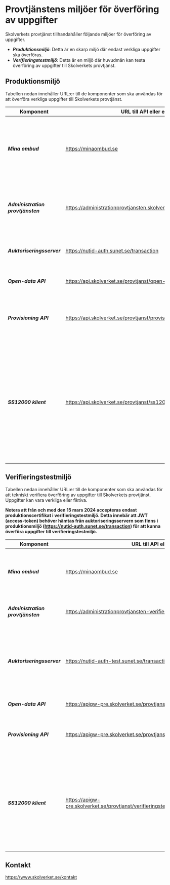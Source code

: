 # Provtjänstens miljöer för överföring av uppgifter

Skolverkets provtjänst tillhandahåller följande miljöer för överföring av uppgifter.

* **_Produktionsmiljö_**: Detta är en skarp miljö där endast verkliga uppgifter ska överföras.
* **_Verifieringstestmiljö_**: Detta är en miljö där huvudmän kan testa överföring av uppgifter
  till Skolverkets provtjänst.

## Produktionsmiljö

Tabellen nedan innehåller URL:er till de komponenter som ska användas för att överföra verkliga
uppgifter
till Skolverkets provtjänst.

| Komponent                         | **URL till API eller e-tjänst**                                         | **Kommentar**                                                                                                                                                                                                                                                                                  |
|-----------------------------------|-------------------------------------------------------------------------|------------------------------------------------------------------------------------------------------------------------------------------------------------------------------------------------------------------------------------------------------------------------------------------------|
| _**Mina ombud**_                  | https://minaombud.se                                                    | Används för att skapa och hantera fullmakt. Fullmakterna kommer att användas för behörighetskontroll i e-tjänsten Administration provtjänsten.                                                                                                                                                 |
| _**Administration provtjänsten**_ | https://administrationprovtjansten.skolverket.se                        | Används för att överföra uppgifter via fil, registrera huvudmans SS12000-API URL, beställa IdP och beställa stöd för e-legitimation.                                                                                                                                                           |
| _**Auktoriseringsserver**_        | https://nutid-auth.sunet.se/transaction                                 | Används för att hämta JWT (access-token) efter autentisering enligt mTLS.                                                                                                                                                                                                                      |
| _**Open-data API**_               | https://api.skolverket.se/provtjanst/open-data/v1                       | Provtjänstens öppna-data. Se [Open-data API swagger-GUI](https://api.skolverket.se/provtjanst/open-data/v1/swagger-ui.html).                                                                                                                                                                   |
| _**Provisioning API**_            | https://api.skolverket.se/provtjanst/provisioning/v1                    | Används för att överföra uppgifter genom att skicka data till Skolverkets API. Se [Provisioning API swagger-GUI](https://api.skolverket.se/provtjanst/provisioning/v1/swagger-ui.html).                                                                                                        |
| _**SS12000 klient**_              | https://api.skolverket.se/provtjanst/ss12000/klient/v1/webhooks/{urlId} | Används för att överföra uppgifter enligt standarden SS 12000 där Skolverket hämtar data från huvudmannens API. **Notera att `urlId` är en unik identifierare för huvudmans SS12000-API URL. Vid prenumeration registrerar SS12000-klienten en specifik "target-URL" som innehåller `urlId`.** |

## Verifieringstestmiljö

Tabellen nedan innehåller URL:er till de komponenter som ska användas för att tekniskt verifiera
överföring av uppgifter till Skolverkets provtjänst. Uppgifter kan vara verkliga eller fiktiva.

**Notera att från och med den 15 mars 2024 accepteras endast produktionscertifikat i
verifieringstestmiljö.
Detta innebär att JWT (access-token) behöver hämtas från auktoriseringsservern som finns i
produktionsmiljö (https://nutid-auth.sunet.se/transaction) för att kunna överföra uppgifter till
verifieringstestmiljö.**

| Komponent                         | **URL till API eller e-tjänst**                                                                | **Kommentar**                                                                                                                                                                                                                                                                                             |
|-----------------------------------|------------------------------------------------------------------------------------------------|-----------------------------------------------------------------------------------------------------------------------------------------------------------------------------------------------------------------------------------------------------------------------------------------------------------|
| _**Mina ombud**_                  | https://minaombud.se                                                                           | Används för att skapa och hantera fullmakt. Fullmakterna kommer att användas för behörighetskontroll i e-tjänsten Administration provtjänsten.                                                                                                                                                            |
| _**Administration provtjänsten**_ | https://administrationprovtjansten-verifieringstest.skolverket.se                              | Används för att testa överföring av uppgifter via fil och registrering av huvudmans SS12000-API URL.                                                                                                                                                                                                      |
| _**Auktoriseringsserver**_        | https://nutid-auth-test.sunet.se/transaction                                                   | Används för att hämta JWT (access-token) efter autentisering enligt mTLS. Notera att från och med den 15 mars 2024 ska det användas auktoriseringsservern i produktionsmiljö (https://nutid-auth.sunet.se/transaction).                                                                                   |
| _**Open-data API**_               | https://apigw-pre.skolverket.se/provtjanst/verifieringstest/open-data/v1                       | Provtjänstens öppna-data. Se [Open-data API swagger-GUI](https://apigw-pre.skolverket.se/provtjanst/verifieringstest/open-data/v1/swagger-ui.html).                                                                                                                                                       |
| _**Provisioning API**_            | https://apigw-pre.skolverket.se/provtjanst/verifieringstest/provisioning/v1                    | Används för att testa överföring av uppgifter genom att skicka data till Skolverkets API. Se [Provisioning API swagger-GUI](https://apigw-pre.skolverket.se/provtjanst/verifieringstest/provisioning/v1/swagger-ui.html).                                                                                 |
| _**SS12000 klient**_              | https://apigw-pre.skolverket.se/provtjanst/verifieringstest/ss12000/klient/v1/webhooks/{urlId} | Används för att testa överföring av uppgifter enligt standarden SS 12000 där Skolverket hämtar data från huvudmannens API. **Notera att `urlId` är en unik identifierare för huvudmans SS12000-API URL. Vid prenumeration registrerar SS12000-klienten en specifik "target-URL" som innehåller `urlId`.** |

## Kontakt

https://www.skolverket.se/kontakt
